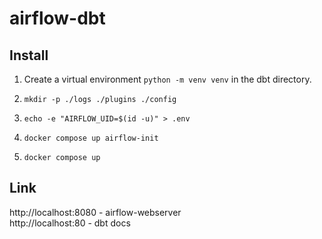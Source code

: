 # airflow-dbt

## Install
1. Create a virtual environment `python -m venv venv` in the dbt directory.

2. `mkdir -p ./logs ./plugins ./config`

2. `echo -e "AIRFLOW_UID=$(id -u)" > .env`

3. `docker compose up airflow-init`

4. `docker compose up`

## Link

http://localhost:8080 - airflow-webserver <br>
http://localhost:80 - dbt docs
